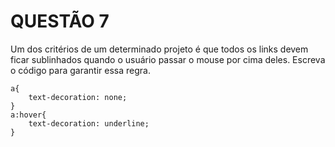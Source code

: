 # QUESTÃO 7

Um dos critérios de um determinado projeto é que todos os links devem
ficar sublinhados quando o usuário passar o mouse por cima deles. Escreva o código
para garantir essa regra. 


```
a{
    text-decoration: none;
}
a:hover{
    text-decoration: underline;
}
```